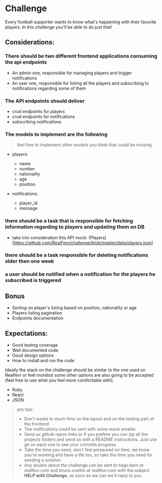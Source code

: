 # Challenge

Every football supporter wants to know what's happening with their favorite players.
In this challenge you'll be able to do just that!

## Considerations:

### There should be two different frontend applications consuming the api endpoints
- An admin one, responsible for managing players and trigger notifications
- An user one, responsible for listing all the players and subscribing to notifications regarding some of them

### The API endpoints should deliver
- crud endpoints for players
- crud endpoints for notifications
- subscribing notifications

### The models to implement are the following

> feel free to implement other models you think that could be missing

- players:
  - name
  - number
  - nationality
  - age
  - position

- notifications:
  - player_id
  - message


### there should be a task that is responsible for fetching information regarding to players and updating them on DB
- take into consideration this API mock: (Players) [https://github.com/RealFevr/challenge/blob/master/data/players.json]
  
### there should be a task responsible for deleting notifications older then one week

### a user should be notified when a notification for the players he subscribed is triggered

## Bonus
- Sorting on player's listing based on position, nationality or age
- Players listing pagination 
- Endpoints documentation


## Expectations:

- Good testing coverage
- Well documented code
- Good design options
- How to install and run the code

Ideally the stack on the challenge should be similar to the one used on Realfevr or feel morebut some other options are also going to be accepted (feel free to use what you feel more comfortable with).
- Ruby
- React
- JSON    

> pro tips: 
>- Don't waste to much time on the layout and on the testing part of the frontend
>- The notifications could be sent with some mock emailer
>- Send us github repos links or if you prefere you can zip all the projects folders and send us with a README instructions. Just use git on each one to see your commits progress. 
>- Take the time you need, don't feel pressured on time, we know you're working and have a life too, so take the time you need for sending a solution. 
>- Any doubts about the challenge can be sent to tiago.bem at realfevr.com and bruno.coelho at realfevr.com with the subject **HELP with Challenge**, as soon as we can we'll reply to you. 








